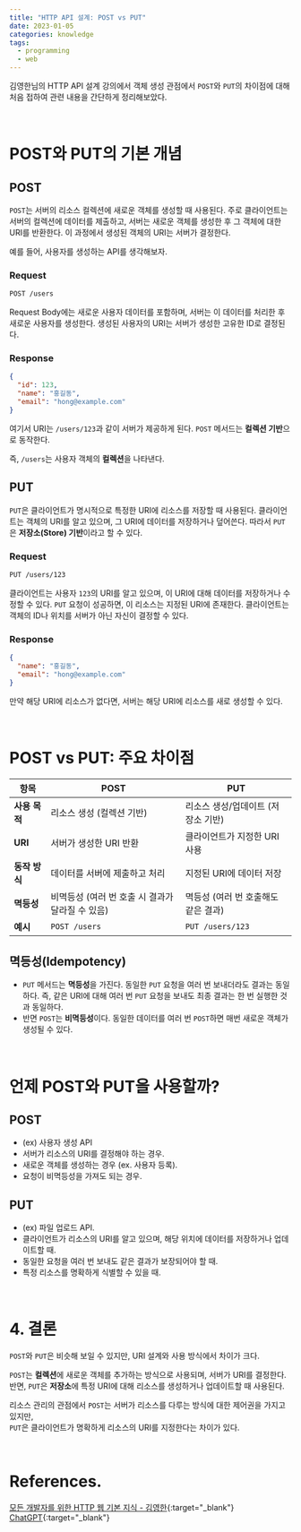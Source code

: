 ```yaml
---
title: "HTTP API 설계: POST vs PUT"
date: 2023-01-05
categories: knowledge
tags:
  - programming
  - web
---
```


김영한님의 HTTP API 설계 강의에서 객체 생성 관점에서 `POST`와 `PUT`의 차이점에 대해 처음 접하여 관련 내용을 간단하게 정리해보았다.

<br>

# POST와 PUT의 기본 개념

## POST

`POST`는 서버의 리소스 컬렉션에 새로운 객체를 생성할 때 사용된다. 주로 클라이언트는 서버의 컬렉션에 데이터를 제출하고, 서버는 새로운 객체를 생성한 후 그 객체에 대한 URI를 반환한다. 이 과정에서 생성된 객체의 URI는 서버가 결정한다.

예를 들어, 사용자를 생성하는 API를 생각해보자.

### Request

```bash
POST /users
```

Request Body에는 새로운 사용자 데이터를 포함하며, 서버는 이 데이터를 처리한 후 새로운 사용자를 생성한다. 생성된 사용자의 URI는 서버가 생성한 고유한 ID로 결정된다.

### Response

```json
{
  "id": 123,
  "name": "홍길동",
  "email": "hong@example.com"
}
```

여기서 URI는 `/users/123`과 같이 서버가 제공하게 된다. `POST` 메서드는 **컬렉션 기반**으로 동작한다. 

즉, `/users`는 사용자 객체의 **컬렉션**을 나타낸다.

## PUT

`PUT`은 클라이언트가 명시적으로 특정한 URI에 리소스를 저장할 때 사용된다. 클라이언트는 객체의 URI를 알고 있으며, 그 URI에 데이터를 저장하거나 덮어쓴다. 따라서 `PUT`은 **저장소(Store) 기반**이라고 할 수 있다.

### Request

```bash
PUT /users/123
```

클라이언트는 사용자 `123`의 URI를 알고 있으며, 이 URI에 대해 데이터를 저장하거나 수정할 수 있다. `PUT` 요청이 성공하면, 이 리소스는 지정된 URI에 존재한다. 클라이언트는 객체의 ID나 위치를 서버가 아닌 자신이 결정할 수 있다.

### Response

```json
{
  "name": "홍길동",
  "email": "hong@example.com"
}
```

만약 해당 URI에 리소스가 없다면, 서버는 해당 URI에 리소스를 새로 생성할 수 있다.

<br>

# POST vs PUT: 주요 차이점

| 항목              | POST                             | PUT                              |
| ----------------- | -------------------------------- | -------------------------------- |
| **사용 목적**     | 리소스 생성 (컬렉션 기반)        | 리소스 생성/업데이트 (저장소 기반) |
| **URI**           | 서버가 생성한 URI 반환           | 클라이언트가 지정한 URI 사용      |
| **동작 방식**     | 데이터를 서버에 제출하고 처리     | 지정된 URI에 데이터 저장         |
| **멱등성**        | 비멱등성 (여러 번 호출 시 결과가 달라질 수 있음) | 멱등성 (여러 번 호출해도 같은 결과) |
| **예시**          | `POST /users`                    | `PUT /users/123`                 |

## 멱등성(Idempotency)
- `PUT` 메서드는 **멱등성**을 가진다. 동일한 `PUT` 요청을 여러 번 보내더라도 결과는 동일하다. 즉, 같은 URI에 대해 여러 번 `PUT` 요청을 보내도 최종 결과는 한 번 실행한 것과 동일하다.
- 반면 `POST`는 **비멱등성**이다. 동일한 데이터를 여러 번 `POST`하면 매번 새로운 객체가 생성될 수 있다.

<br>

# 언제 POST와 PUT을 사용할까?

## POST

- (ex) 사용자 생성 API
- 서버가 리소스의 URI를 결정해야 하는 경우.
- 새로운 객체를 생성하는 경우 (ex. 사용자 등록).
- 요청이 비멱등성을 가져도 되는 경우.

## PUT

- (ex) 파일 업로드 API.
- 클라이언트가 리소스의 URI를 알고 있으며, 해당 위치에 데이터를 저장하거나 업데이트할 때.
- 동일한 요청을 여러 번 보내도 같은 결과가 보장되어야 할 때.
- 특정 리소스를 명확하게 식별할 수 있을 때.

<br>

# 4. 결론

`POST`와 `PUT`은 비슷해 보일 수 있지만, URI 설계와 사용 방식에서 차이가 크다. 

`POST`는 **컬렉션**에 새로운 객체를 추가하는 방식으로 사용되며, 서버가 URI를 결정한다.<br>
반면, `PUT`은 **저장소**에 특정 URI에 대해 리소스를 생성하거나 업데이트할 때 사용된다.

리소스 관리의 관점에서 `POST`는 서버가 리소스를 다루는 방식에 대한 제어권을 가지고 있지만,<br>
`PUT`은 클라이언트가 명확하게 리소스의 URI를 지정한다는 차이가 있다.

<br>

# References.

[모든 개발자를 위한 HTTP 웹 기본 지식 - 김영한](https://www.inflearn.com/course/http-api-설계){:target="_blank"}<br>
[ChatGPT](https://chatgpt.com/){:target="_blank"}<br>